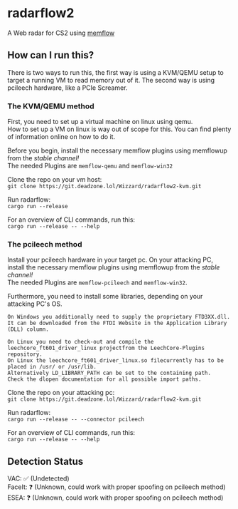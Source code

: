 # radarflow2
A Web radar for CS2 using [memflow](https://github.com/memflow/memflow)

## How can I run this?
There is two ways to run this, the first way is using a KVM/QEMU setup to target a running VM to read memory out of it.
The second way is using pcileech hardware, like a PCIe Screamer.

### The KVM/QEMU method
First, you need to set up a virtual machine on linux using qemu.  
How to set up a VM on linux is way out of scope for this. You can find plenty of information online on how to do it.

Before you begin, install the necessary memflow plugins using memflowup from the *stable channel!*   
The needed Plugins are `memflow-qemu` and `memflow-win32` 

Clone the repo on your vm host:  
`git clone https://git.deadzone.lol/Wizzard/radarflow2-kvm.git`

Run radarflow:   
`cargo run --release`

For an overview of CLI commands, run this:  
`cargo run --release -- --help`

### The pcileech method

Install your pcileech hardware in your target pc. On your attacking PC, install the necessary memflow plugins using memflowup from the *stable channel!*  
The needed Plugins are `memflow-pcileech` and `memflow-win32`.

Furthermore, you need to install some libraries, depending on your attacking PC's OS.
```
On Windows you additionally need to supply the proprietary FTD3XX.dll.
It can be downloaded from the FTDI Website in the Application Library (DLL) column.

On Linux you need to check-out and compile the leechcore_ft601_driver_linux projectfrom the LeechCore-Plugins repository.
On Linux the leechcore_ft601_driver_linux.so filecurrently has to be placed in /usr/ or /usr/lib.
Alternatively LD_LIBRARY_PATH can be set to the containing path.
Check the dlopen documentation for all possible import paths.
```

Clone the repo on your attacking pc:  
`git clone https://git.deadzone.lol/Wizzard/radarflow2-kvm.git`

Run radarflow:   
`cargo run --release -- --connector pcileech`

For an overview of CLI commands, run this:  
`cargo run --release -- --help`

## Detection Status
VAC: ✅ (Undetected)  
FaceIt: ❓ (Unknown, could work with proper spoofing on pcileech method)  
ESEA: ❓ (Unknown, could work with proper spoofing on pcileech method)  
